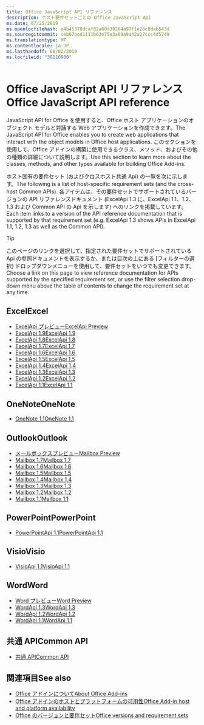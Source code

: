 ```yaml
---
title: Office JavaScript API リファレンス
description: ホスト要件セットごとの Office JavaScript Api
ms.date: 07/25/2019
ms.openlocfilehash: e4b45370dcaf82a60d39264a97f1e28c0dab543d
ms.sourcegitcommit: ceb67bed1111b63e75e3a69a9a42a27ccc4d5749
ms.translationtype: MT
ms.contentlocale: ja-JP
ms.lasthandoff: 08/02/2019
ms.locfileid: "36110980"
---
```

# <a name="office-javascript-api-reference"></a><span data-ttu-id="0a2fe-103">Office JavaScript API リファレンス</span><span class="sxs-lookup"><span data-stu-id="0a2fe-103">Office JavaScript API reference</span></span>

<span data-ttu-id="0a2fe-104">JavaScript API for Office を使用すると、Office ホスト アプリケーションのオブジェクト モデルと対話する Web アプリケーションを作成できます。</span><span class="sxs-lookup"><span data-stu-id="0a2fe-104">The JavaScript API for Office enables you to create web applications that interact with the object models in Office host applications.</span></span> <span data-ttu-id="0a2fe-105">このセクションを使用して、Office アドインの構築に使用できるクラス、メソッド、およびその他の種類の詳細について説明します。</span><span class="sxs-lookup"><span data-stu-id="0a2fe-105">Use this section to learn more about the classes, methods, and other types available for building Office Add-ins.</span></span>

<span data-ttu-id="0a2fe-106">ホスト固有の要件セット (およびクロスホスト共通 Api) の一覧を次に示します。</span><span class="sxs-lookup"><span data-stu-id="0a2fe-106">The following is a list of host-specific requirement sets (and the cross-host Common APIs).</span></span> <span data-ttu-id="0a2fe-107">各アイテムは、その要件セットでサポートされているバージョンの API リファレンスドキュメント (ExcelApi 1.3 に、ExcelApi 1.1、1.2、1.3 および Common API の Api を示します) へのリンクを掲載しています。</span><span class="sxs-lookup"><span data-stu-id="0a2fe-107">Each item links to a version of the API reference documentation that is supported by that requirement set (e.g. ExcelApi 1.3 shows APIs in ExcelApi 1.1, 1.2, 1.3 as well as the Common API).</span></span>

> [!TIP]
> <span data-ttu-id="0a2fe-108">このページのリンクを選択して、指定された要件セットでサポートされている Api の参照ドキュメントを表示するか、または目次の上にある [フィルターの選択] ドロップダウンメニューを使用して、要件セットをいつでも変更できます。</span><span class="sxs-lookup"><span data-stu-id="0a2fe-108">Choose a link on this page to view reference documentation for APIs supported by the specified requirement set, or use the filter selection drop-down menu above the table of contents to change the requirement set at any time.</span></span>

## <a name="excel"></a><span data-ttu-id="0a2fe-109">Excel</span><span class="sxs-lookup"><span data-stu-id="0a2fe-109">Excel</span></span>

- [<span data-ttu-id="0a2fe-110">ExcelApi プレビュー</span><span class="sxs-lookup"><span data-stu-id="0a2fe-110">ExcelApi Preview</span></span>](/javascript/api/excel?view=excel-js-preview)
- [<span data-ttu-id="0a2fe-111">ExcelApi 1.9</span><span class="sxs-lookup"><span data-stu-id="0a2fe-111">ExcelApi 1.9</span></span>](/javascript/api/excel?view=excel-js-1.9)
- [<span data-ttu-id="0a2fe-112">ExcelApi 1.8</span><span class="sxs-lookup"><span data-stu-id="0a2fe-112">ExcelApi 1.8</span></span>](/javascript/api/excel?view=excel-js-1.8)
- [<span data-ttu-id="0a2fe-113">ExcelApi 1.7</span><span class="sxs-lookup"><span data-stu-id="0a2fe-113">ExcelApi 1.7</span></span>](/javascript/api/excel?view=excel-js-1.7)
- [<span data-ttu-id="0a2fe-114">ExcelApi 1.6</span><span class="sxs-lookup"><span data-stu-id="0a2fe-114">ExcelApi 1.6</span></span>](/javascript/api/excel?view=excel-js-1.6)
- [<span data-ttu-id="0a2fe-115">ExcelApi 1.5</span><span class="sxs-lookup"><span data-stu-id="0a2fe-115">ExcelApi 1.5</span></span>](/javascript/api/excel?view=excel-js-1.5)
- [<span data-ttu-id="0a2fe-116">ExcelApi 1.4</span><span class="sxs-lookup"><span data-stu-id="0a2fe-116">ExcelApi 1.4</span></span>](/javascript/api/excel?view=excel-js-1.4)
- [<span data-ttu-id="0a2fe-117">ExcelApi 1.3</span><span class="sxs-lookup"><span data-stu-id="0a2fe-117">ExcelApi 1.3</span></span>](/javascript/api/excel?view=excel-js-1.3)
- [<span data-ttu-id="0a2fe-118">ExcelApi 1.2</span><span class="sxs-lookup"><span data-stu-id="0a2fe-118">ExcelApi 1.2</span></span>](/javascript/api/excel?view=excel-js-1.2)
- [<span data-ttu-id="0a2fe-119">ExcelApi 1.1</span><span class="sxs-lookup"><span data-stu-id="0a2fe-119">ExcelApi 1.1</span></span>](/javascript/api/excel?view=excel-js-1.1)

## <a name="onenote"></a><span data-ttu-id="0a2fe-120">OneNote</span><span class="sxs-lookup"><span data-stu-id="0a2fe-120">OneNote</span></span>

- [<span data-ttu-id="0a2fe-121">OneNote 1.1</span><span class="sxs-lookup"><span data-stu-id="0a2fe-121">OneNote 1.1</span></span>](/javascript/api/onenote?view=onenote-js-1.1)

## <a name="outlook"></a><span data-ttu-id="0a2fe-122">Outlook</span><span class="sxs-lookup"><span data-stu-id="0a2fe-122">Outlook</span></span>

- [<span data-ttu-id="0a2fe-123">メールボックスプレビュー</span><span class="sxs-lookup"><span data-stu-id="0a2fe-123">Mailbox Preview</span></span>](/javascript/api/outlook?view=outlook-js-preview)
- [<span data-ttu-id="0a2fe-124">Mailbox 1.7</span><span class="sxs-lookup"><span data-stu-id="0a2fe-124">Mailbox 1.7</span></span>](/javascript/api/outlook?view=outlook-js-1.7)
- [<span data-ttu-id="0a2fe-125">Mailbox 1.6</span><span class="sxs-lookup"><span data-stu-id="0a2fe-125">Mailbox 1.6</span></span>](/javascript/api/outlook?view=outlook-js-1.6)
- [<span data-ttu-id="0a2fe-126">Mailbox 1.5</span><span class="sxs-lookup"><span data-stu-id="0a2fe-126">Mailbox 1.5</span></span>](/javascript/api/outlook?view=outlook-js-1.5)
- [<span data-ttu-id="0a2fe-127">Mailbox 1.4</span><span class="sxs-lookup"><span data-stu-id="0a2fe-127">Mailbox 1.4</span></span>](/javascript/api/outlook?view=outlook-js-1.4)
- [<span data-ttu-id="0a2fe-128">Mailbox 1.3</span><span class="sxs-lookup"><span data-stu-id="0a2fe-128">Mailbox 1.3</span></span>](/javascript/api/outlook?view=outlook-js-1.3)
- [<span data-ttu-id="0a2fe-129">Mailbox 1.2</span><span class="sxs-lookup"><span data-stu-id="0a2fe-129">Mailbox 1.2</span></span>](/javascript/api/outlook?view=outlook-js-1.2)
- [<span data-ttu-id="0a2fe-130">Mailbox 1.1</span><span class="sxs-lookup"><span data-stu-id="0a2fe-130">Mailbox 1.1</span></span>](/javascript/api/outlook?view=outlook-js-1.1)

## <a name="powerpoint"></a><span data-ttu-id="0a2fe-131">PowerPoint</span><span class="sxs-lookup"><span data-stu-id="0a2fe-131">PowerPoint</span></span>

- [<span data-ttu-id="0a2fe-132">PowerPointApi 1.1</span><span class="sxs-lookup"><span data-stu-id="0a2fe-132">PowerPointApi 1.1</span></span>](/javascript/api/powerpoint?view=powerpoint-js-1.1)

## <a name="visio"></a><span data-ttu-id="0a2fe-133">Visio</span><span class="sxs-lookup"><span data-stu-id="0a2fe-133">Visio</span></span>

- [<span data-ttu-id="0a2fe-134">VisioApi 1.1</span><span class="sxs-lookup"><span data-stu-id="0a2fe-134">VisioApi 1.1</span></span>](/javascript/api/visio?view=visio-js-1.1)

## <a name="word"></a><span data-ttu-id="0a2fe-135">Word</span><span class="sxs-lookup"><span data-stu-id="0a2fe-135">Word</span></span>

- [<span data-ttu-id="0a2fe-136">Word プレビュー</span><span class="sxs-lookup"><span data-stu-id="0a2fe-136">Word Preview</span></span>](/javascript/api/word?view=word-js-preview)
- [<span data-ttu-id="0a2fe-137">WordApi 1.3</span><span class="sxs-lookup"><span data-stu-id="0a2fe-137">WordApi 1.3</span></span>](/javascript/api/word?view=word-js-1.3)
- [<span data-ttu-id="0a2fe-138">WordApi 1.2</span><span class="sxs-lookup"><span data-stu-id="0a2fe-138">WordApi 1.2</span></span>](/javascript/api/word?view=word-js-1.2)
- [<span data-ttu-id="0a2fe-139">WordApi 1.1</span><span class="sxs-lookup"><span data-stu-id="0a2fe-139">WordApi 1.1</span></span>](/javascript/api/word?view=word-js-1.1)

## <a name="common-api"></a><span data-ttu-id="0a2fe-140">共通 API</span><span class="sxs-lookup"><span data-stu-id="0a2fe-140">Common API</span></span>

- [<span data-ttu-id="0a2fe-141">共通 API</span><span class="sxs-lookup"><span data-stu-id="0a2fe-141">Common API</span></span>](/javascript/api/office?view=common-js)

## <a name="see-also"></a><span data-ttu-id="0a2fe-142">関連項目</span><span class="sxs-lookup"><span data-stu-id="0a2fe-142">See also</span></span>

- [<span data-ttu-id="0a2fe-143">Office アドインについて</span><span class="sxs-lookup"><span data-stu-id="0a2fe-143">About Office Add-ins</span></span>](/office/dev/add-ins/overview)
- [<span data-ttu-id="0a2fe-144">Office アドインのホストとプラットフォームの可用性</span><span class="sxs-lookup"><span data-stu-id="0a2fe-144">Office Add-in host and platform availability</span></span>](/office/dev/add-ins/overview/office-add-in-availability)
- [<span data-ttu-id="0a2fe-145">Office のバージョンと要件セット</span><span class="sxs-lookup"><span data-stu-id="0a2fe-145">Office versions and requirement sets</span></span>](/office/dev/add-ins/develop/office-versions-and-requirement-sets)
